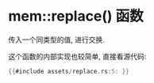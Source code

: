# mem::replace() 函数

传入一个同类型的值, 进行交换.

这个函数的内部实现也较简单, 直接看源代码:

```rust
{{#include assets/replace.rs:5: }}
```
